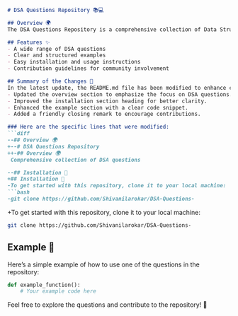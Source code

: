 ```markdown
# DSA Questions Repository 📚💻

## Overview 🌍
The DSA Questions Repository is a comprehensive collection of Data Structures and Algorithms (DSA) questions designed to help developers enhance their problem-solving skills.

## Features ✨
- A wide range of DSA questions
- Clear and structured examples
- Easy installation and usage instructions
- Contribution guidelines for community involvement

## Summary of the Changes 📝
In the latest update, the README.md file has been modified to enhance clarity and presentation. The following changes were made:
- Updated the overview section to emphasize the focus on DSA questions.
- Improved the installation section heading for better clarity.
- Enhanced the example section with a clear code snippet.
- Added a friendly closing remark to encourage contributions.

### Here are the specific lines that were modified:
```diff
--## Overview 🌍
+--# DSA Questions Repository
++-## Overview 🌍
 Comprehensive collection of DSA questions

--## Installation 🚀
+## Installation 🚀
-To get started with this repository, clone it to your local machine:
```bash
-git clone https://github.com/Shivanilarokar/DSA-Questions-
```
+To get started with this repository, clone it to your local machine:
```bash
git clone https://github.com/Shivanilarokar/DSA-Questions-
```

## Example 🤖
Here’s a simple example of how to use one of the questions in the repository:
```python
def example_function():
    # Your example code here
```

Feel free to explore the questions and contribute to the repository! 🤝
```